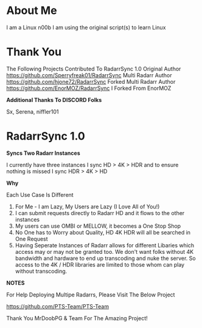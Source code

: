 
# About Me

I am a Linux n00b
I am using the original script(s) to learn Linux

# Thank You

The Following Projects Contributed To RadarrSync 1.0
Original Author
https://github.com/Sperryfreak01/RadarrSync
Multi Radarr Author
https://github.com/hjone72/RadarrSync
Forked Multi Radarr Author
https://github.com/EnorMOZ/RadarrSync
I Forked From EnorMOZ

**Additional Thanks To DISCORD Folks**

Sx, Serena, niffler101

# RadarrSync 1.0

**Syncs Two Radarr Instances**

I currently have three instances
I sync HD > 4K > HDR and to ensure nothing is missed I sync HDR > 4K > HD

**Why**

Each Use Case Is Different
1) For Me - I am Lazy, My Users are Lazy (I Love All of You!)
2) I can submit requests directly to Radarr HD and it flows to the other instances
3) My users can use OMBI or MELLOW, it becomes a One Stop Shop
4) No One has to Worry about Quality, HD 4K HDR will all be searched in One Request
5) Having Seperate Instances of Radarr allows for different Libaries which access may or may not be granted too. We don't want folks without 4K bandwidth and hardware to end up transcoding and nuke the server. So access to the 4K / HDR libraries are limited to those whom can play without transcoding.

**NOTES**

For Help Deploying Multipe Radarrs, Please Visit The Below Project

https://github.com/PTS-Team/PTS-Team

Thank You MrDoobPG & Team For The Amazing Project!


